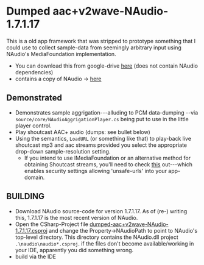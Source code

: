 ﻿Dumped aac+v2wave-NAudio-1.7.1.17
=======================================

This is a old app framework that was stripped to prototype something that I could use to
collect sample-data from seemingly arbitrary input using NAudio's MediaFoundation implementation.

- You can download this from google-drive [here](https://drive.google.com/file/d/0B3zU6tYfj4ZHeTNvNEROS0VReGM/edit?usp=sharing) (does not contain NAudio dependencies)
- contains a copy of NAudio -> [here](https://drive.google.com/file/d/0B3zU6tYfj4ZHYWZmUUpiVC1jdms/view?usp=sharing)

Demonstrated
---------------------------------------

- Demonstrates sample aggrigation---alluding to PCM data-dumping --via `source/core/NAudioAggrigationPlayer.cs` being put to use in the little player control.
- Play shoutcast AAC+ audio (dumps: see bullet below)
- Using the semantics, `LoadURL` (or something like that) to play-back
  live shoutcast mp3 and aac streams provided you select the appropriate drop-down
  sample-resolution setting.
    - If you intend to use IMediaFoundation or an alternative method for obtaining Shoutcast streams, you'll need to check [this](https://gist.github.com/tfwio/7175420) out---which enables security settings allowing 'unsafe-urls' into your app-domain.

BUILDING
---------------------------------------

* Download NAudio source-code for version 1.7.1.17.
  As of (re-) writing this, 1.7.1.17 is the most recent version of NAudio.
* Open the CSharp-Project file [dumped-aac+v2wave-NAudio-1.7.1.17.csproj](https://github.com/tfwio/gen.snd/blob/master/Source/dumped-aac%2Bv2wave/dumped-aac%2Bv2wave-NAudio-1.7.1.17.csproj#L24) and change the Property->NAudioPath to point to NAudio's top-level directory.
  This directory contains the NAudio.dll project `.\naudio\naudio*.csproj`.
  if the files don't become available/working in your IDE, apparently you did something wrong.
* build via the IDE
